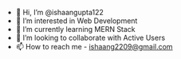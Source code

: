 - 👋 Hi, I’m @ishaangupta122
- 👀 I’m interested in Web Development
- 🌱 I’m currently learning MERN Stack
- 💞️ I’m looking to collaborate with Active Users
- 📫 How to reach me - ishaang2209@gmail.com
<!---
ishaangupta122/ishaangupta122 is a ✨ special ✨ repository because its `README.md` (this file) appears on your GitHub profile.
You can click the Preview link to take a look at your changes.
--->
